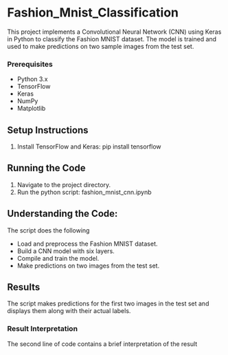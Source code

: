 # Fashion_Mnist_Classification
This project implements a Convolutional Neural Network (CNN) using Keras in Python to classify the Fashion MNIST dataset. The model is trained and used to make predictions on two sample images from the test set.

### Prerequisites
- Python 3.x
- TensorFlow
- Keras
- NumPy
- Matplotlib

## Setup Instructions
1. Install TensorFlow and Keras:
        pip install tensorflow
   
## Running the Code
1. Navigate to the project directory.
2. Run the python script:  fashion_mnist_cnn.ipynb

## Understanding the Code:
The script does the following
- Load and preprocess the Fashion MNIST dataset.
- Build a CNN model with six layers.
- Compile and train the model.
- Make predictions on two images from the test set.

## Results
The script makes predictions for the first two images in the test set and displays them along with their actual labels.

### Result Interpretation
The second line of code contains a brief interpretation of the result
     






